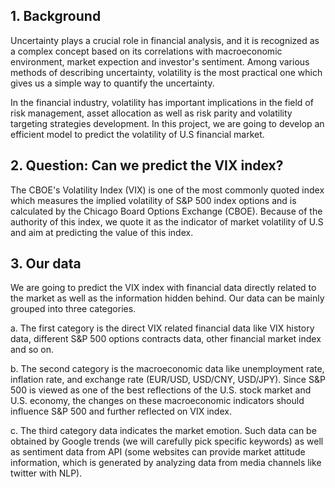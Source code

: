 ## 1. Background
Uncertainty plays a crucial role in financial analysis, and it is recognized as a complex concept based on 
its correlations with macroeconomic environment, market expection and investor's sentiment. Among various methods 
of describing uncertainty, volatility is the most practical one which gives us a simple way to quantify the uncertainty. 

In the financial industry, volatility has important implications in the field of risk management, asset allocation as 
well as risk parity and volatility targeting strategies development. In this project, we are going to develop an 
efficient model to predict the volatility of U.S financial market. 

## 2. Question: Can we predict the VIX index? 

The CBOE's Volatility Index (VIX) is one of the most commonly quoted index which measures the implied volatility of S&P 500 
index options and is calculated by the Chicago Board Options Exchange (CBOE). Because of the authority of this index, 
we quote it as the indicator of market volatility of U.S and aim at predicting the value of this index. 

## 3. Our data

We are going to predict the VIX index with financial data directly related to the market as well as 
the information hidden behind. Our data can be mainly grouped into three categories.

a. The first category is the direct VIX related financial data like VIX history data, different S&P 500 options contracts 
data, other financial market index and so on. 

b. The second category is the macroeconomic data like unemployment rate, 
inflation rate, and exchange rate (EUR/USD, USD/CNY, USD/JPY). 
Since S&P 500 is viewed as one of the best reflections of the U.S. stock market and U.S. economy, 
the changes on these macroeconomic indicators should influence S&P 500 and further reflected on VIX index. 

c. The third category data indicates the market emotion. Such data can be obtained by Google trends 
(we will carefully pick specific keywords) as well as sentiment data from API (some websites can provide market attitude information, which is generated by analyzing data from media channels like twitter with NLP).

